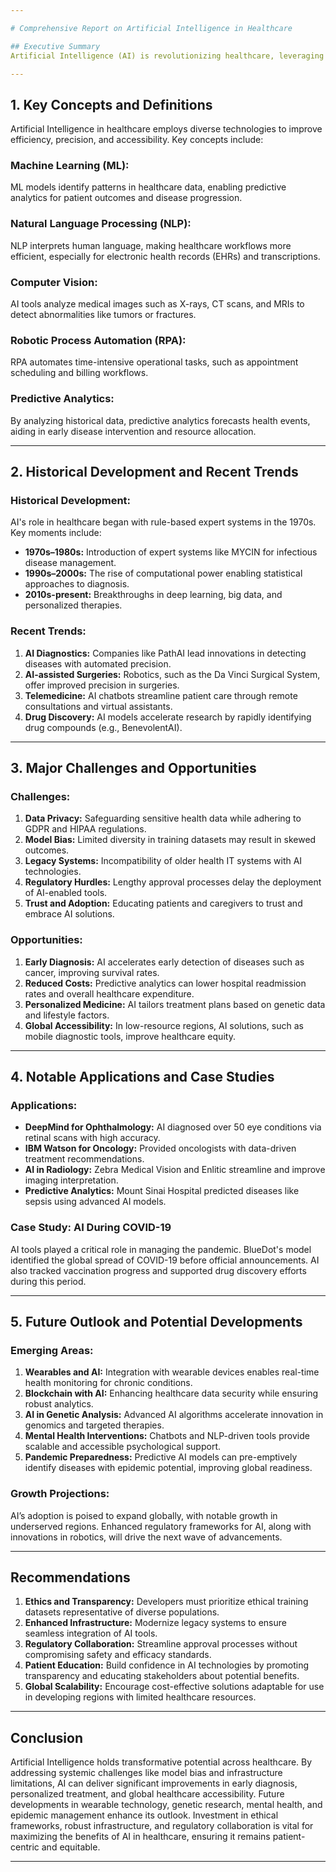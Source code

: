 ```yaml
---

# Comprehensive Report on Artificial Intelligence in Healthcare  

## Executive Summary  
Artificial Intelligence (AI) is revolutionizing healthcare, leveraging advancements in machine learning (ML), computer vision, and natural language processing (NLP) to address complex healthcare challenges. Historical developments trace AI's evolution from rule-based expert systems to the sophisticated diagnostic tools of today, powered by big data and deep learning. This report examines the key concepts of AI in healthcare, explores trends and historical progress, and analyzes critical challenges and opportunities. Notable applications in areas such as disease diagnosis, robotic surgeries, and drug discovery underscore AI’s transformative potential. The report concludes with future outlooks covering wearable integration, AI in mental health, genetic research, and predictive pandemic management. Recommendations emphasize ethical practices, the need for equitable AI models, and infrastructure advancements for AI compatibility.  

---
```


## 1. Key Concepts and Definitions  

Artificial Intelligence in healthcare employs diverse technologies to improve efficiency, precision, and accessibility. Key concepts include:  

### Machine Learning (ML):  
ML models identify patterns in healthcare data, enabling predictive analytics for patient outcomes and disease progression.  

### Natural Language Processing (NLP):  
NLP interprets human language, making healthcare workflows more efficient, especially for electronic health records (EHRs) and transcriptions.  

### Computer Vision:  
AI tools analyze medical images such as X-rays, CT scans, and MRIs to detect abnormalities like tumors or fractures.  

### Robotic Process Automation (RPA):  
RPA automates time-intensive operational tasks, such as appointment scheduling and billing workflows.  

### Predictive Analytics:  
By analyzing historical data, predictive analytics forecasts health events, aiding in early disease intervention and resource allocation.  

---

## 2. Historical Development and Recent Trends  

### Historical Development:  
AI's role in healthcare began with rule-based expert systems in the 1970s. Key moments include:  
- **1970s–1980s:** Introduction of expert systems like MYCIN for infectious disease management.  
- **1990s–2000s:** The rise of computational power enabling statistical approaches to diagnosis.  
- **2010s-present:** Breakthroughs in deep learning, big data, and personalized therapies.

### Recent Trends:  
1. **AI Diagnostics:** Companies like PathAI lead innovations in detecting diseases with automated precision.  
2. **AI-assisted Surgeries:** Robotics, such as the Da Vinci Surgical System, offer improved precision in surgeries.  
3. **Telemedicine:** AI chatbots streamline patient care through remote consultations and virtual assistants.  
4. **Drug Discovery:** AI models accelerate research by rapidly identifying drug compounds (e.g., BenevolentAI).  

---

## 3. Major Challenges and Opportunities  

### Challenges:  
1. **Data Privacy:** Safeguarding sensitive health data while adhering to GDPR and HIPAA regulations.  
2. **Model Bias:** Limited diversity in training datasets may result in skewed outcomes.  
3. **Legacy Systems:** Incompatibility of older health IT systems with AI technologies.  
4. **Regulatory Hurdles:** Lengthy approval processes delay the deployment of AI-enabled tools.  
5. **Trust and Adoption:** Educating patients and caregivers to trust and embrace AI solutions.  

### Opportunities:  
1. **Early Diagnosis:** AI accelerates early detection of diseases such as cancer, improving survival rates.  
2. **Reduced Costs:** Predictive analytics can lower hospital readmission rates and overall healthcare expenditure.  
3. **Personalized Medicine:** AI tailors treatment plans based on genetic data and lifestyle factors.  
4. **Global Accessibility:** In low-resource regions, AI solutions, such as mobile diagnostic tools, improve healthcare equity.  

---

## 4. Notable Applications and Case Studies  

### Applications:  
- **DeepMind for Ophthalmology:** AI diagnosed over 50 eye conditions via retinal scans with high accuracy.  
- **IBM Watson for Oncology:** Provided oncologists with data-driven treatment recommendations.  
- **AI in Radiology:** Zebra Medical Vision and Enlitic streamline and improve imaging interpretation.  
- **Predictive Analytics:** Mount Sinai Hospital predicted diseases like sepsis using advanced AI models.  

### Case Study: AI During COVID-19  
AI tools played a critical role in managing the pandemic. BlueDot's model identified the global spread of COVID-19 before official announcements. AI also tracked vaccination progress and supported drug discovery efforts during this period.  

---

## 5. Future Outlook and Potential Developments  

### Emerging Areas:  
1. **Wearables and AI:** Integration with wearable devices enables real-time health monitoring for chronic conditions.  
2. **Blockchain with AI:** Enhancing healthcare data security while ensuring robust analytics.  
3. **AI in Genetic Analysis:** Advanced AI algorithms accelerate innovation in genomics and targeted therapies.  
4. **Mental Health Interventions:** Chatbots and NLP-driven tools provide scalable and accessible psychological support.  
5. **Pandemic Preparedness:** Predictive AI models can pre-emptively identify diseases with epidemic potential, improving global readiness.  

### Growth Projections:  
AI’s adoption is poised to expand globally, with notable growth in underserved regions. Enhanced regulatory frameworks for AI, along with innovations in robotics, will drive the next wave of advancements.  

---

## Recommendations  

1. **Ethics and Transparency:** Developers must prioritize ethical training datasets representative of diverse populations.  
2. **Enhanced Infrastructure:** Modernize legacy systems to ensure seamless integration of AI tools.  
3. **Regulatory Collaboration:** Streamline approval processes without compromising safety and efficacy standards.  
4. **Patient Education:** Build confidence in AI technologies by promoting transparency and educating stakeholders about potential benefits.  
5. **Global Scalability:** Encourage cost-effective solutions adaptable for use in developing regions with limited healthcare resources.  

---

## Conclusion  

Artificial Intelligence holds transformative potential across healthcare. By addressing systemic challenges like model bias and infrastructure limitations, AI can deliver significant improvements in early diagnosis, personalized treatment, and global healthcare accessibility. Future developments in wearable technology, genetic research, mental health, and epidemic management enhance its outlook. Investment in ethical frameworks, robust infrastructure, and regulatory collaboration is vital for maximizing the benefits of AI in healthcare, ensuring it remains patient-centric and equitable.

---